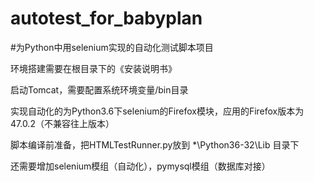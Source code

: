 # autotest_for_babyplan
#为Python中用selenium实现的自动化测试脚本项目

环境搭建需要在根目录下的《安装说明书》

启动Tomcat，需要配置系统环境变量/bin目录

实现自动化的为Python3.6下selenium的Firefox模块，应用的Firefox版本为47.0.2（不兼容往上版本）

脚本编译前准备，把HTMLTestRunner.py放到 *\Python36-32\Lib 目录下

还需要增加selenium模组（自动化），pymysql模组（数据库对接）
